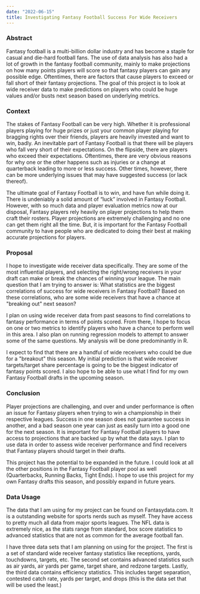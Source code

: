 ```yaml
---
date: "2022-06-15"
title: Investigating Fantasy Football Success For Wide Receivers
---
```


### Abstract 
Fantasy football is a multi-billion dollar industry and has become a staple for casual and die-hard football fans. The use of data analysis has also had a lot of growth in the fantasy football community, mainly to make projections on how many points players will score so that fantasy players can gain any possible edge. Oftentimes, there are factors that cause players to exceed or fall short of their fantasy projections. The goal of this project is to look at wide receiver data to make predictions on players who could be huge values and/or busts next season based on underlying metrics. 

### Context
The stakes of Fantasy Football can be very high. Whether it is professional players playing for huge prizes or just your common player playing for bragging rights over their friends, players are heavily invested and want to win, badly. An inevitable part of Fantasy Football is that there will be players who fall very short of their expectations. On the flipside, there are players who exceed their expectations. Oftentimes, there are very obvious reasons for why one or the other happens such as injuries or a change at quarterback leading to more or less success. Other times, however, there can be more underlying issues that may have suggested success (or lack thereof).

The ultimate goal of Fantasy Football is to win, and have fun while doing it. There is undeniably a solid amount of “luck” involved in Fantasy Football. However, with so much data and player evaluation metrics now at our disposal, Fantasy players rely heavily on player projections to help them craft their rosters. Player projections are extremely challenging and no one can get them right all the time. But, it is important for the Fantasy Football community to have people who are dedicated to doing their best at making accurate projections for players. 

### Proposal
I hope to investigate wide receiver data specifically. They are some of the most influential players, and selecting the right/wrong receivers in your draft can make or break the chances of winning your league. The main question that I am trying to answer is: What statistics are the biggest correlations of success for wide receivers in Fantasy Football? Based on these correlations, who are some wide receivers that have a chance at "breaking out" next season?

I plan on using wide receiver data from past seasons to find correlations to fantasy performance in terms of points scored. From there, I hope to focus on one or two metrics to identify players who have a chance to perform well in this area. I also plan on running regression models to attempt to answer some of the same questions. My analysis will be done predominantly in R. 

I expect to find that there are a handful of wide receivers who could be due for a "breakout" this season. My initial prediction is that wide receiver targets/target share percentage is going to be the biggest indicator of fantasy points scored. I also hope to be able to use what I find for my own Fantasy Football drafts in the upcoming season. 

### Conclusion
Player projections are challenging, and over and under performance is often an issue for Fantasy players when trying to win a championship in their respective leagues. Success in one season does not guarantee success in another, and a bad season one year can just as easily turn into a good one for the next season. It is important for Fantasy Football players to have access to projections that are backed up by what the data says. I plan to use data in order to assess wide receiver performance and find receivers that Fantasy players should target in their drafts. 

This project has the potential to be expanded in the future. I could look at all the other positions in the Fantasy Football player pool as well (Quarterbacks, Running Backs, Tight Ends). I hope to use this project for my own Fantasy drafts this season, and possibly expand in future years. 


### Data Usage
The data that I am using for my project can be found on Fantasydata.com. It is a outstanding website for sports nerds such as myself. They have access to pretty much all data from major sports leagues. The NFL data is extremely nice, as the stats range from standard, box score statistics to advanced statistics that are not as common for the average football fan. 

I have three data sets that I am planning on using for the project. The first is a set of standard wide receiver fantasy statistics like receptions, yards, touchdowns, targets, etc. The second set contains advanced statistics such as air yards, air yards per game, target share, and redzone targets. Lastly, the third data contains efficiency statistics. This includes target separation, contested catch rate, yards per target, and drops (this is the data set that will be used the least.)
